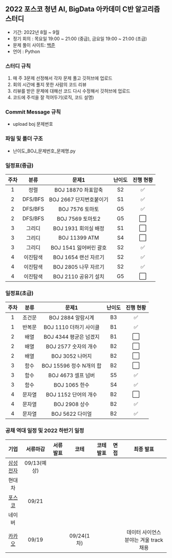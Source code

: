 ## 2022 포스코 청년 AI, BigData 아카데미 C반 알고리즘 스터디

* 기간: 2022년 8월 ~ 9월
* 정기 회의 : 목요일 19:00 ~ 21:00 (중급), 
             금요일 19:00 ~ 21:00 (초급)
* 문제 풀이 사이트: [백준](https://www.acmicpc.net/)
* 언어 : Python

### 스터디 규칙
1. 매 주 3문제 선정해서 각자 문제 풀고 깃허브에 업로드
2. 회의 시간에 풀지 못한 사람의 코드 리뷰
3. 리뷰를 받은 문제에 대해선 코드 다시 수정해서 깃허브에 업로드
4. 코드에 주석을 잘 적어두기(로직, 코드 설명)

### Commit Message 규칙
* upload boj 문제번호

### 파일 및 폴더 구조
* 난이도_BOJ_문제번호_문제명.py

### 일정표(중급)

| 주차 | 분류 | 문제1 | 난이도 |진행 현황 |  
|:---:|:---:|:---:|:---:|:---:|
| 1 | 정렬 | BOJ 18870 좌표압축 | S2 | ✅ |
| 2 | DFS/BFS | BOJ 2667 단지번호붙이기 | S1 | ✅ |
| 2 | DFS/BFS | BOJ 7576 토마토 | G5 | ✅ |
| 2 | DFS/BFS | BOJ 7569 토마토2 | G5 | ⬜ | 
| 3 | 그리디 | BOJ 1931 회의실 배정 | S1 | ⬜ |
| 3 | 그리디 | BOJ 11399 ATM | S4 | ⬜ |
| 3 | 그리디 | BOJ 1541 잃어버린 괄호 | S2 | ✅ |
| 4 | 이진탐색 | BOJ 1654 랜선 자르기 | S2 | ✅ |
| 4 | 이진탐색 | BOJ 2805 나무 자르기 | S2 | ✅ |
| 4 | 이진탐색 | BOJ 2110 공유기 설치 | G5 | ⬜ |


### 일정표(초급)

| 주차 | 분류 | 문제1 | 난이도 |진행 현황 |  
|:---:|:---:|:---:|:---:|:---:|
| 1 | 조건문 | BOJ 2884 알람시계 | B3 | ✅ |
| 1 | 반복문 | BOJ 1110 더하기 사이클 | B1 | ✅ |
| 2 | 배열 | BOJ 4344 평균은 넘겠지 | B1 | ⬜ |
| 2 | 배열 | BOJ 2577 숫자의 개수 | B2 | ⬜ | 
| 2 | 배열 | BOJ 3052 나머지 | B2 | ⬜ |
| 3 | 함수 | BOJ 15596 정수 N개의 합| B2 | ⬜ |
| 3 | 함수 | BOJ 4673 셀프 넘버 | S5 | ✅ |
| 3 | 함수 | BOJ 1065 한수 | S4  | ✅ |
| 4 | 문자열 | BOJ 1152 단어의 개수 | B2 | ⬜ |
| 4 | 문자열 | BOJ 2908 상수 | B2 | ✅ |
| 4 | 문자열 | BOJ 5622 다이얼 | B2 | ✅ |


### 공채 역대 일정 및 2022 하반기 일정
| 기업 | 서류마감 | 서류발표 | 코테 | 코테 발표 | 면접 | 최종 발표|   
|:---:|:---:|:---:|:---:|:---:|:---:|:---:|
|[삼성전자](https://www.samsungcareers.com/main.html)| 09/13(예상)  |  |  |  |  |  |
|현대차|  |  |  |  |  |  |
|[포스코](http://gorecruit.posco.co.kr/)| 09/21 |  |  |  |  |  |
|네이버|  |  |  |  |  |  |
|[카카오](https://careers.kakao.com/index)| 09/19 |  | 09/24(1차) |  |  | 데이터 사이언스 분야는 겨울 track 채용 |

